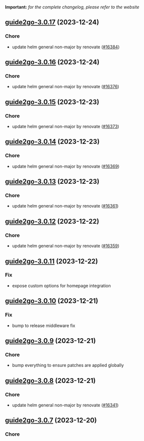 **Important:**
*for the complete changelog, please refer to the website*




## [guide2go-3.0.17](https://github.com/truecharts/charts/compare/guide2go-3.0.16...guide2go-3.0.17) (2023-12-24)

### Chore

- update helm general non-major by renovate ([#16384](https://github.com/truecharts/charts/issues/16384))
  
  


## [guide2go-3.0.16](https://github.com/truecharts/charts/compare/guide2go-3.0.15...guide2go-3.0.16) (2023-12-24)

### Chore

- update helm general non-major by renovate ([#16376](https://github.com/truecharts/charts/issues/16376))
  
  


## [guide2go-3.0.15](https://github.com/truecharts/charts/compare/guide2go-3.0.14...guide2go-3.0.15) (2023-12-23)

### Chore

- update helm general non-major by renovate ([#16373](https://github.com/truecharts/charts/issues/16373))
  
  


## [guide2go-3.0.14](https://github.com/truecharts/charts/compare/guide2go-3.0.13...guide2go-3.0.14) (2023-12-23)

### Chore

- update helm general non-major by renovate ([#16369](https://github.com/truecharts/charts/issues/16369))
  
  


## [guide2go-3.0.13](https://github.com/truecharts/charts/compare/guide2go-3.0.12...guide2go-3.0.13) (2023-12-23)

### Chore

- update helm general non-major by renovate ([#16361](https://github.com/truecharts/charts/issues/16361))
  
  


## [guide2go-3.0.12](https://github.com/truecharts/charts/compare/guide2go-3.0.11...guide2go-3.0.12) (2023-12-22)

### Chore

- update helm general non-major by renovate ([#16359](https://github.com/truecharts/charts/issues/16359))
  
  


## [guide2go-3.0.11](https://github.com/truecharts/charts/compare/guide2go-3.0.10...guide2go-3.0.11) (2023-12-22)

### Fix

- expose custom options for homepage integration
  
  


## [guide2go-3.0.10](https://github.com/truecharts/charts/compare/guide2go-3.0.9...guide2go-3.0.10) (2023-12-21)

### Fix

- bump to release middleware fix
  
  


## [guide2go-3.0.9](https://github.com/truecharts/charts/compare/guide2go-3.0.8...guide2go-3.0.9) (2023-12-21)

### Chore

- bump everything to ensure patches are applied globally
  
  


## [guide2go-3.0.8](https://github.com/truecharts/charts/compare/guide2go-3.0.7...guide2go-3.0.8) (2023-12-21)

### Chore

- update helm general non-major by renovate ([#16341](https://github.com/truecharts/charts/issues/16341))
  
  


## [guide2go-3.0.7](https://github.com/truecharts/charts/compare/guide2go-3.0.6...guide2go-3.0.7) (2023-12-20)

### Chore
